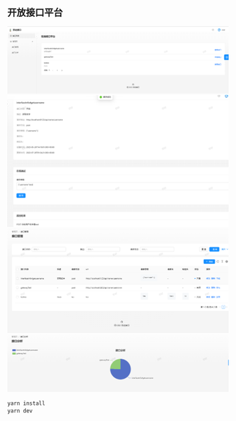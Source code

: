 ## 开放接口平台


![image](https://github.com/Fanta024/open-api-front/blob/main/public/image/image-20230728095316582.png)
![image](https://github.com/Fanta024/open-api-front/blob/main/public/image/image-20230728095455980.png)
![image](https://github.com/Fanta024/open-api-front/blob/main/public/image/image-20230728095503984.png)
![image](https://github.com/Fanta024/open-api-front/blob/main/public/image/image-20230728095511914.png)
```bash
yarn install
yarn dev
```
